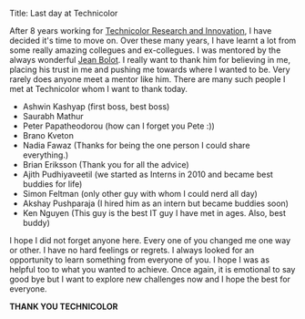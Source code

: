Title: Last day at Technicolor

After 8 years working for [Technicolor Research and Innovation](http://technicolorbayarea.com), I have decided it's time to move on. Over these many years, I have learnt a lot from some really amazing collegues and ex-collegues. I was mentored by the always wonderful [Jean Bolot](http://bolot.org/). I really want to thank him for believing in me, placing his trust in me and pushing me towards where I wanted to be. Very rarely does anyone meet a mentor like him. There are many such people I met at Technicolor whom I want to thank today.

* Ashwin Kashyap (first boss, best boss)
* Saurabh Mathur
* Peter Papatheodorou (how can I forget you Pete :))
* Brano Kveton
* Nadia Fawaz (Thanks for being the one person I could share everything.)
* Brian Eriksson (Thank you for all the advice)
* Ajith Pudhiyaveetil (we started as Interns in 2010 and became best buddies for life)
* Simon Feltman (only other guy with whom I could nerd all day)
* Akshay Pushparaja (I hired him as an intern but became buddies soon)
* Ken Nguyen (This guy is the best IT guy I have met in ages. Also, best buddy)

I hope I did not forget anyone here. Every one of you changed me one way or other. I have no hard feelings or regrets. I always looked for an opportunity to learn something from everyone of you. I hope I was as helpful too to what you wanted to achieve. Once again, it is emotional to say good bye but I want to explore new challenges now and I hope the best for everyone.

**THANK YOU TECHNICOLOR**
